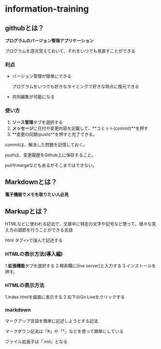 # information-training

## githubとは？

**プログラムのバージョン管理アプリケーション**

プログラムを逐次覚えておいて、それをいつでも見直すことができる

### 利点
* バージョン管理が簡単にできる

    プログラムをいつでも好きなタイミングで好きな時点に復元できる

* 共同編集が可能になる

### 使い方
1. **ソース管理**タブを選択する
2. **メッセージ**に日付や変更内容を記載して、**コミット(commit)**を押す
3. **変更の同期(push)**を押すと完了できる。

commitは、解決した問題を記憶しておく。

pushは、変更履歴をGithub上に保存すること。

pullやmargeなどもあるがそこまではできない。


## Markdownとは？

**電子機器でメモを取りたい人必見**

## Markupとは？

HTMLなどに使われる記法で、文章中に特定の文字や記号など使って、様々な見え方の調節を行うことができる言語

html タグ<>で挟んで記述する

### HTMLの表示方法(導入編)
1.**拡張機能**タブを選択する
2.検索欄に[live server]と入力する
3.インストールを押す。

### HTMLの表示方法
1.index.htmlを画面に表示する
2.右下のGo Liveをクリックする

### markdown

マークアップ言語を簡単に記述しようとする記法

マークダウン記法は「#」や「*」などを使って簡単にしている

ファイル拡張子は「.md」となる